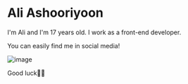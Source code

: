 # Ali Ashooriyoon

I'm Ali and I'm 17 years old. I work as a front-end developer.

You can easily find me in social media!

![image](https://t.me/ali_ash1386)


Good luck🌱🌱

<!--
**AliAshooriyoon/AliAshooriyoon** is a ✨ _special_ ✨ repository because its `README.md` (this file) appears on your GitHub profile.

Here are some ideas to get you started:

- 🔭 I’m currently working on ...
- 🌱 I’m currently learning ...
- 👯 I’m looking to collaborate on ...
- 🤔 I’m looking for help with ...
- 💬 Ask me about ...
- 📫 How to reach me: ...
- 😄 Pronouns: ...
- ⚡ Fun fact: ...
-->
